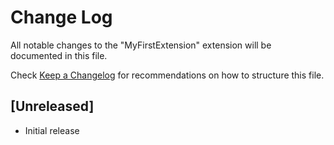 # Change Log
All notable changes to the "MyFirstExtension" extension will be documented in this file.

Check [Keep a Changelog](http://keepachangelog.com/) for recommendations on how to structure this file.

## [Unreleased]
- Initial release